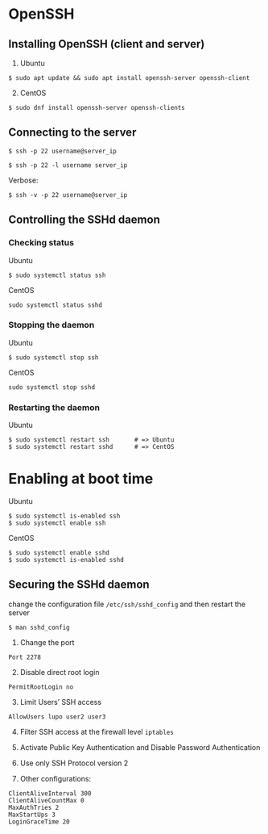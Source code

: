 # OpenSSH

 
## Installing OpenSSH (client and server)
1. Ubuntu
```
$ sudo apt update && sudo apt install openssh-server openssh-client
```
 
2. CentOS
```
$ sudo dnf install openssh-server openssh-clients
```
 
## Connecting to the server
```
$ ssh -p 22 username@server_ip
```
```
$ ssh -p 22 -l username server_ip
```
Verbose:
```
$ ssh -v -p 22 username@server_ip
```
 
## Controlling the SSHd daemon
### Checking status
Ubuntu
```
$ sudo systemctl status ssh 
```
CentOS
```
sudo systemctl status sshd
 ```
### Stopping the daemon
Ubuntu
```
$ sudo systemctl stop ssh
```
CentOS
```
sudo systemctl stop sshd
``` 
### Restarting the daemon
Ubuntu
```
$ sudo systemctl restart ssh       # => Ubuntu
$ sudo systemctl restart sshd      # => CentOS
```
# Enabling at boot time 
Ubuntu
```
$ sudo systemctl is-enabled ssh
$ sudo systemctl enable ssh
```
CentOS
```
$ sudo systemctl enable sshd
$ sudo systemctl is-enabled sshd
```
## Securing the SSHd daemon
change the configuration file ```/etc/ssh/sshd_config``` and then restart the server
```
$ man sshd_config
 ```
1. Change the port
```
Port 2278
```
2. Disable direct root login
```
PermitRootLogin no
```
3. Limit Users’ SSH access
```
AllowUsers lupo user2 user3
```
4. Filter SSH access at the firewall level ```iptables```
 
5. Activate Public Key Authentication and Disable Password Authentication
 
6. Use only SSH Protocol version 2
 
7. Other configurations:
```
ClientAliveInterval 300
ClientAliveCountMax 0
MaxAuthTries 2
MaxStartUps 3
LoginGraceTime 20
```